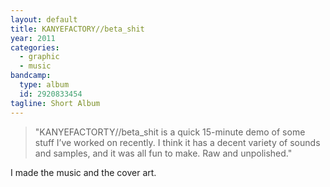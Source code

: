 ```yaml
---
layout: default
title: KANYEFACTORY//beta_shit
year: 2011
categories:
  - graphic
  - music
bandcamp:
  type: album
  id: 2920833454
tagline: Short Album
---
```

> "KANYEFACTORTY//beta_shit is a quick 15-minute demo of some stuff I’ve worked on recently. I think it has a decent variety of sounds and samples, and it was all fun to make. Raw and unpolished."

I made the music and the cover art.
